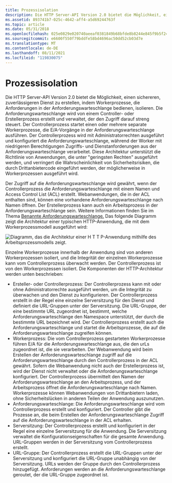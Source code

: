 ```yaml
---
title: Prozessisolation
description: Die HTTP Server-API Version 2.0 bietet die Möglichkeit, einen sichereren, zuverlässigeren Dienst zu erstellen, indem Workerprozesse, die Anforderungen in der Anforderungswarteschlange bedienen, isolieren.
ms.assetid: 893741b7-025c-4642-aff4-a5d69244763f
ms.topic: article
ms.date: 05/31/2018
ms.openlocfilehash: 025e0829e020740aeeaf0381849b68bfde8b8244e845f9b5f24347bfa6bec1d6
ms.sourcegitcommit: e6600f550f79bddfe58bd4696ac50dd52cb03d7e
ms.translationtype: MT
ms.contentlocale: de-DE
ms.lasthandoff: 08/11/2021
ms.locfileid: "119830075"
---
```

# <a name="process-isolation"></a>Prozessisolation

Die HTTP Server-API Version 2.0 bietet die Möglichkeit, einen sichereren, zuverlässigeren Dienst zu erstellen, indem Workerprozesse, die Anforderungen in der Anforderungswarteschlange bedienen, isolieren. Die Anforderungswarteschlange wird von einem Controller- oder Erstellerprozess erstellt und verwaltet, der den Zugriff darauf streng steuert. Der Controllerprozess startet einen oder mehrere separate Workerprozesse, die E/A-Vorgänge in der Anforderungswarteschlange ausführen. Der Controllerprozess wird mit Administratorrechten ausgeführt und konfiguriert die Anforderungswarteschlange, während der Worker mit niedrigeren Berechtigungen Zugriffs- und Dienstanforderungen aus der Anforderungswarteschlange verarbeitet. Diese Architektur unterstützt die Richtlinie von Anwendungen, die unter "geringsten Rechten" ausgeführt werden, und verringert die Wahrscheinlichkeit von Sicherheitsrisiken, die durch Drittanbietercode eingeführt werden, der möglicherweise in Workerprozessen ausgeführt wird.

Der Zugriff auf die Anforderungswarteschlange wird gewährt, wenn der Controllerprozess die Anforderungswarteschlange mit einem Namen und Access Control List (ACL) erstellt. Webanwendungen, die in der ACL enthalten sind, können eine vorhandene Anforderungswarteschlange nach Namen öffnen. Der Erstellerprozess kann auch ein Arbeitsprozess in der Anforderungswarteschlange sein. Weitere Informationen finden Sie im Thema [Benannte Anforderungswarteschlange.](named-request-queue.md) Das folgende Diagramm zeigt die Architektur einer typischen HTTP-Anwendung, die mit dem Workerprozessmodell ausgeführt wird:

![Diagramm, das die Architektur einer H T T P-Anwendung mithilfe des Arbeitsprozessmodells zeigt.](images/processisolation.png)

Einzelne Workerprozesse innerhalb der Anwendung sind von anderen Workerprozessen isoliert, und die Integrität der einzelnen Workerprozesse kann vom Controllerprozess überwacht werden. Der Controllerprozess ist von den Workerprozessen isoliert. Die Komponenten der HTTP-Architektur werden unten beschrieben:

-   Ersteller- oder Controllerprozess: Der Controllerprozess kann mit oder ohne Administratorrechte ausgeführt werden, um die Integrität zu überwachen und den Dienst zu konfigurieren. Der Controllerprozess erstellt in der Regel eine einzelne Serversitzung für den Dienst und definiert die URL-Gruppen unter der Serversitzung. Die URL-Gruppe, der eine bestimmte URL zugeordnet ist, bestimmt, welche Anforderungswarteschlange den Namespace unterstützt, der durch die bestimmte URL bezeichnet wird. Der Controllerprozess erstellt auch die Anforderungswarteschlange und startet die Arbeitsprozesse, die auf die Anforderungswarteschlange zugreifen können.
-   Workerprozess: Die vom Controllerprozess gestarteten Workerprozesse führen E/A für die Anforderungswarteschlange aus, die den urLs zugeordnet ist, die sie verarbeiten. Der Webanwendung wird beim Erstellen der Anforderungswarteschlange zugriff auf die Anforderungswarteschlange durch den Controllerprozess in der ACL gewährt. Sofern die Webanwendung nicht auch der Erstellerprozess ist, wird der Dienst nicht verwaltet oder die Anforderungswarteschlange konfiguriert. Der Controllerprozess übermittelt den Namen der Anforderungswarteschlange an den Arbeitsprozess, und der Arbeitsprozess öffnet die Anforderungswarteschlange nach Namen. Workerprozesse können Webanwendungen von Drittanbietern laden, ohne Sicherheitslücken in anderen Teilen der Anwendung auszunutzen.
-   Anforderungswarteschlange: Die Anforderungswarteschlange wird vom Controllerprozess erstellt und konfiguriert. Der Controller gibt die Prozesse an, die beim Erstellen der Anforderungswarteschlange Zugriff auf die Anforderungswarteschlange in der ACL erhalten.
-   Serversitzung: Der Controllerprozess erstellt und konfiguriert in der Regel eine einzelne Serversitzung für die Anwendung. Die Serversitzung verwaltet die Konfigurationseigenschaften für die gesamte Anwendung. URL-Gruppen werden in der Serversitzung vom Controllerprozess erstellt.
-   URL-Gruppe: Der Controllerprozess erstellt die URL-Gruppen unter der Serversitzung und konfiguriert die URL-Gruppe unabhängig von der Serversitzung. URLs werden der Gruppe durch den Controllerprozess hinzugefügt. Anforderungen werden an die Anforderungswarteschlange geroutet, der die URL-Gruppe zugeordnet ist.

 

 





